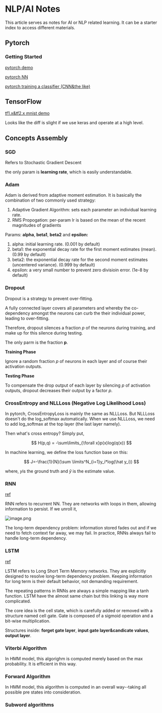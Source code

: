 # NLP/AI Notes

This article serves as notes for AI or NLP related learning. It can be a starter index to access different materials.

## Pytorch

### Getting Started

[pytorch demo](https://colab.research.google.com/drive/1kRTXlwpdXfLMGQgwfud7-YaaHcMrt8BR)

[pytorch NN](https://colab.research.google.com/drive/19NfeEKaKfyV5tpKhtEqcnmL3Yjwg_xQz)

[pytorch training a classifier (CNN&the like)](https://colab.research.google.com/drive/1jtLweSVHEtzllGkZvOvxDzBUB1UbO8sy)

## TensorFlow

[tf1.x&tf2.x mnist demo](https://colab.research.google.com/drive/1T23nt3x1yTHeSVKcFGOrOM8JnQAifWAM#scrollTo=x_5WZp66-aUn)

Looks like the diff is slight if we use keras and operate at a high level.

## Concepts Assembly

### SGD

Refers to Stochastic Gradient Descent

the only param is **learning rate**, which is easily understandable.

### Adam

Adam is derived from adaptive moment estimation. It is basically the combination of two commonly used strategy:

1. Adaptive Gradient Algorithm: sets each parameter an individual learning rate.
2. RMS Propogation: per-param lr is based on the mean of the recent magnitudes of gradients

Params: **alpha**, **beta1**, **beta2** and **epsilon:**

1. alpha: initial learning rate. (0.001 by default)
2. beta1: the exponential decay rate for the first moment estimates (mean). (0.99 by default)
3. beta2: the exponential decay rate for the second moment estimates (uncentered variance). (0.999 by default)
4. epsilon: a very small number to prevent zero divisioin error. (1e-8 by default)

### Dropout

Dropout is a strategy to prevent over-fitting.

A fully connected layer covers all parameters and whereby the co-dependency amongst the neurons can curb the their individual power, leading to over-fitting.

Therefore, dropout silences a fraction *p* of the neurons during training, and make up for this silence during testing.

The only parm is the fraction **p**.

**Training Phase**

Ignore a random fraction *p* of neurons in each layer and of course their activation outputs.

**Testing Phase**

To compensate the drop output of each layer by silencing *p* of activation outputs, dropout decreases their output by a factor *p*.

### CrossEntropy and NLLLoss (Negative Log Likelihood Loss)

In pytorch, CrossEntropyLoss is mainly the same as NLLLoss. But NLLLoss doesn't do the log_softmax automatically. When we use NLLLoss, we need to add log_softmax at the top layer (the last layer namely).

Then what's cross entropy? Simply put,

$$
H(p,q) = -\sum\limits_{\forall x}p(x)log(q(x))
$$

In machine learning, we define the loss function base on this:

$$
J=-\frac{1}{N}(\sum \limits^N_{i=1}y_i*log(\hat y_i))
$$

where, $y$is the ground truth and $\hat y$ is the estimate value.

### RNN

[ref](https://colah.github.io/posts/2015-08-Understanding-LSTMs/)

RNN refers to recurrent NN. They are networks with loops in them, allowing information to persist. If we unroll it,

![image.png](https://b3logfile.com/file/2020/07/image-c912f5a9.png?imageView2/2/w/1280/format/jpg/interlace/1/q/100)

The long-term dependency problem: information stored fades out and if we need to fetch context far away, we may fail. In practice, RNNs always fail to handle long-term dependency.

### LSTM

[ref](https://colah.github.io/posts/2015-08-Understanding-LSTMs/)

LSTM refers to Long Short Term Memory networks. They are explicitly designed to resolve long-term dependency problem. Keeping information for long term is their default behavior, not demanding requirement.

The repeating patterns in RNNs are always a simple mapping like a tanh function. LSTM have the almost same chain but this linking is way more complicated.

The core idea is the cell state, which is carefully added or removed with a structure named cell gate. Gate is composed of a sigmoid operation and a bit-wise multiplication.

Structures inside: **forget gate layer**, **input gate layer&candicate values**, **output layer**.

### Viterbi Algorithm

In HMM model, this algorighm is computed merely based on the max probability. It is efficient in this way.

### Forward Algorithm

In HMM model, this algorithm is computed in an overall way--taking all possible pre states into consideration.

### Subword algorithms